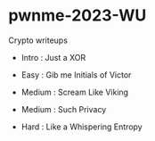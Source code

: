 # pwnme-2023-WU

Crypto writeups

- Intro : Just a XOR

- Easy : Gib me Initials of Victor

- Medium : Scream Like Viking

- Medium : Such Privacy

- Hard : Like a Whispering Entropy
